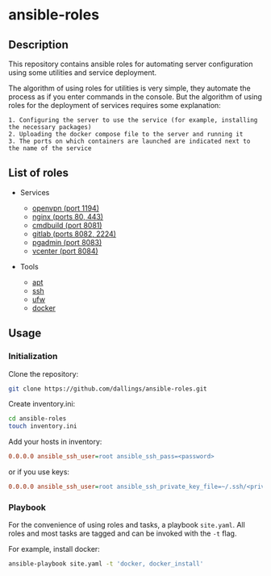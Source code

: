 # ansible-roles

## Description

This repository contains ansible roles for automating server configuration using some utilities and service deployment.

The algorithm of using roles for utilities is very simple, they automate the process as if you enter commands in the console.  But the algorithm of using roles for the deployment of services requires some explanation:
```
1. Configuring the server to use the service (for example, installing the necessary packages)
2. Uploading the docker compose file to the server and running it
3. The ports on which containers are launched are indicated next to the name of the service
```

## List of roles

- Services
    - [openvpn (port 1194)](/roles/openvpn/)
    - [nginx (ports 80, 443)](/roles/nginx/)
    - [cmdbuild (port 8081)](/roles/cmdbuild)
    - [gitlab (ports 8082, 2224)](/roles/gitlab/)
    - [pgadmin (port 8083)](/roles/pgadmin/)
    - [vcenter (port 8084)](/roles/cmdbuild)

- Tools
    - [apt](/roles/apt/)
    - [ssh](/roles/ssh/)
    - [ufw](/roles/ufw)
    - [docker](/roles/docker/)

## Usage

### Initialization 

Clone the repository:
```bash
git clone https://github.com/dallings/ansible-roles.git
```

Create inventory.ini:
```bash
cd ansible-roles
touch inventory.ini
```

Add your hosts in inventory:
```ini
0.0.0.0 ansible_ssh_user=root ansible_ssh_pass=<password>
```

or if you use keys:

```ini
0.0.0.0 ansible_ssh_user=root ansible_ssh_private_key_file=~/.ssh/<private key>
```

### Playbook

For the convenience of using roles and tasks, a playbook ```site.yaml```. All roles and most tasks are tagged and can be invoked with the ```-t``` flag.

For example, install docker:
```bash
ansible-playbook site.yaml -t 'docker, docker_install'
```